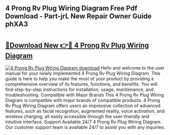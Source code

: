 ## 4 Prong Rv Plug Wiring Diagram Free Pdf Download - Part-jrL New Repair Owner Guide phXA3

# <h2><a href="http://dfsy0m.blite.top/?on=4+Prong+Rv+Plug+Wiring+Diagram">🔗Download New 👉🔴 4 Prong Rv Plug Wiring Diagram</a></h2>

[![4 Prong Rv Plug Wiring Diagram download](https://i.imgur.com/lujVjoI.png)](http://dfsy0m.blite.top/?on=4+Prong+Rv+Plug+Wiring+Diagram)
Hello and welcome to the user manual for your newly implemented 4 Prong Rv Plug Wiring Diagram. This guide is here to help you make the most of your product by providing a comprehensive overview of its features, functions, and benefits. You will find step-by-step instructions for installation, usage, maintenance, and troubleshooting. Compatible with Major Brands This 4 Prong Rv Plug Wiring Diagram is compatible with major brands of compatible products. 4 Prong Rv Plug Wiring Diagram offers users an impressive collection of advanced features, such as facial recognition, augmented reality, voice activation, and wireless charging, all easily accessible through the user-friendly and intuitive interface. Support Available 24/7 4 Prong Rv Plug Wiring Diagram. Our customer support team is available 24/7 to assist you with any inquiries.
